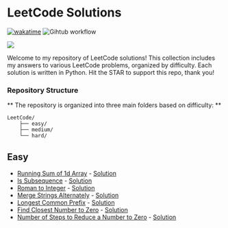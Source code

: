 # LeetCode Solutions

[![wakatime](https://wakatime.com/badge/github/Mo-Shakib/LeetCode.svg)](https://wakatime.com/badge/github/Mo-Shakib/LeetCode) ![Gihtub workflow](https://github.com/Mo-Shakib/LeetCode/actions/workflows/Readme-automation.yml/badge.svg)

<a href="https://leetcode.com/Mo-Shakib"><img src="https://leetcode.card.workers.dev/Mo-Shakib?theme=dark&font=baloo&extension=null&border=0.2"></a>

Welcome to my repository of LeetCode solutions! This collection includes my answers to various LeetCode problems, organized by difficulty. Each solution is written in Python. Hit the STAR to support this repo, thank you!

### Repository Structure
** The repository is organized into three main folders based on difficulty: **
```
LeetCode/
    ├── easy/
    ├── medium/
    └── hard/
```



## Easy

- [Running Sum of 1d Array](https://leetcode.com/problems/running-sum-of-1d-array/description/) - [Solution](1480-running-sum-of-1-d-array.md)
- [Is Subsequence](https://leetcode.com/problems/is-subsequence/description/) - [Solution](392-is-subsequence.md)
- [Roman to Integer](https://leetcode.com/problems/roman-to-integer/description/) - [Solution](13-roman-to-integer.md)
- [Merge Strings Alternately](https://leetcode.com/problems/merge-strings-alternately/description/) - [Solution](1768-merge-strings-alternately.md)
- [Longest Common Prefix](https://leetcode.com/problems/longest-common-prefix/description/) - [Solution](14-longest-common-prefix.md)
- [Find Closest Number to Zero](https://leetcode.com/problems/find-closest-number-to-zero/description/) - [Solution](2239-find-closest-number-to-zero.md)
- [Number of Steps to Reduce a Number to Zero](https://leetcode.com/problems/number-of-steps-to-reduce-a-number-to-zero/description/) - [Solution](1342-number-of-steps-to-reduce-a-number-to-zero.md)